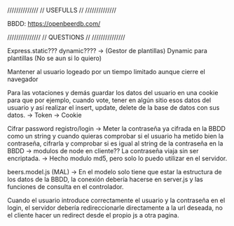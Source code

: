 //////////////
// USEFULLS //
//////////////

BBDD:
https://openbeerdb.com/


///////////////
// QUESTIONS //
///////////////

Express.static??? dynamic????
    -> (Gestor de plantillas) Dynamic para plantillas (No se aun si lo quiero)

Mantener al usuario logeado por un tiempo limitado aunque cierre el navegador

Para las votaciones y demás guardar los datos del usuario en una cookie para que por ejemplo, cuando vote, tener en algún sitio esos datos del usuario y así realizar el insert, update, delete de la base de datos con sus datos.
    -> Token
    -> Cookie

Cifrar password registro/login
    -> Meter la contraseña ya cifrada en la BBDD como un string y cuando quieras comprobar si el usuario ha metido bien la contraseña, cifrarla y comprobar si es igual al string de la contraseña en la BBDD
        -> modulos de node en cliente?? La contraseña viaja sin ser encriptada.
        -> Hecho modulo md5, pero solo lo puedo utilizar en el servidor.

beers.model.js (MAL)
    -> En el modelo solo tiene que estar la estructura de los datos de la BBDD, la conexión debería hacerse en server.js y las funciones de consulta en el controlador.

Cuando el usuario introduce correctamente el usuario y la contraseña en el login, el servidor debería redireccionarle directamente a la url deseada, no el cliente hacer un redirect desde el propio js a otra pagina.
